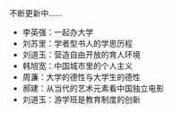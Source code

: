 不断更新中……

* 李英强：一起办大学
* 刘苏里：学者型书人的学思历程
* 刘道玉：营造自由开放的育人环境
* 韩旭宽：中国城市里的个人主义
* 周濂：大学的德性与大学生的德性
* 郝建：从当代的艺术元素看中国独立电影
* 刘道玉：游学班是教育制度的创新
